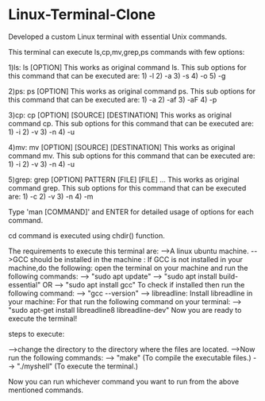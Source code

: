 # Linux-Terminal-Clone
Developed a custom Linux terminal with essential Unix commands.

This terminal can execute ls,cp,mv,grep,ps commands with few options:

1)ls:
	ls [OPTION]
	This works as original command ls.
	This sub options for this command that can be executed are:
	1) -l  2) -a  3) -s 4) -o 5) -g

2)ps:
        ps [OPTION]
        This works as original command ps.
        This sub options for this command that can be executed are:
        1) -a  2) -af  3) -aF 4) -p

3)cp:
        cp [OPTION] [SOURCE] [DESTINATION]
        This works as original command cp.
        This sub options for this command that can be executed are:
        1) -i  2) -v  3) -n 4) -u

4)mv:
        mv [OPTION] [SOURCE] [DESTINATION]
        This works as original command mv.
        This sub options for this command that can be executed are:
        1) -i  2) -v  3) -n 4) -u 

5)grep:
        grep [OPTION] PATTERN [FILE] [FILE] ...
        This works as original command grep.
        This sub options for this command that can be executed are:
        1) -c  2) -v  3) -n 4) -m

Type 'man [COMMAND]'  and ENTER for detailed usage of options for each command.

cd command is executed using chdir() function.

The requirements to execute this terminal are:
-->A linux ubuntu machine.
-->GCC should be installed in the machine :
	If GCC is not installed in your machine,do the following:
	open the terminal on your machine and run the following commands:
		--> "sudo apt update"
		--> "sudo apt install build-essential"
		OR
		--> "sudo apt install gcc"
	To check if installed then run the following command:
		--> "gcc --version"
--> libreadline:
Install libreadline in your machine:
For that run the following command on your terminal:
		--> "sudo apt-get install libreadline8 libreadline-dev"
Now you are ready to execute the terminal!

steps to execute:

-->change the directory to the directory where the files are located.
-->Now run the following commands:
	--> "make" (To compile the executable files.)
	--> "./myshell" (To execute the terminal.)

Now you can run whichever command you want to run from the above mentioned commands.
